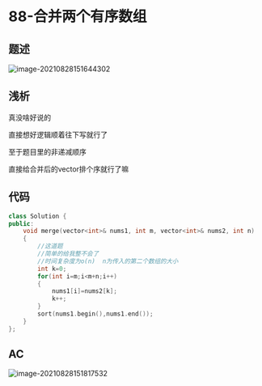 # 88-合并两个有序数组

## 题述

![image-20210828151644302](http://happygoing.oss-cn-beijing.aliyuncs.com/img/image-20210828151644302.png)



## 浅析

真没啥好说的

直接想好逻辑顺着往下写就行了

至于题目里的非递减顺序

直接给合并后的vector排个序就行了嘛

## 代码

```c++
class Solution {
public:
    void merge(vector<int>& nums1, int m, vector<int>& nums2, int n) 
    {
        //这道题
        //简单的给我整不会了
        //时间复杂度为o(n)  n为传入的第二个数组的大小
        int k=0;
        for(int i=m;i<m+n;i++)
        {
            nums1[i]=nums2[k];
            k++;
        }
        sort(nums1.begin(),nums1.end());
    }
};
```



## AC

![image-20210828151817532](http://happygoing.oss-cn-beijing.aliyuncs.com/img/image-20210828151817532.png)